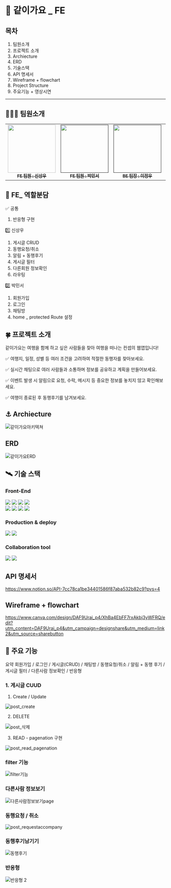 # 🚀 같이가요 _ FE 
## 목차
1. 팀원소개
2. 프로젝트 소개
3. Archiecture
4. ERD
5. 기술스택
6. API 명세서
7. Wireframe + flowchart
8. Project Structure
9. 주요기능 + 영상시연
---
    

## 🧑‍🤝‍🧑 팀원소개
<table>
  <tbody>
    <tr>
      <td align="center"><a href="https://github.com/ITK-SHIN"><img src="https://file.notion.so/f/f/d11adb76-8834-4a15-b78c-3b8ddbfff796/8e1ac934-1ade-45bb-aeca-78e6ba663644/Untitled.jpeg?id=e3de0484-f0a5-4445-87e5-4e1ae92613bf&table=block&spaceId=d11adb76-8834-4a15-b78c-3b8ddbfff796&expirationTimestamp=1712995200000&signature=yaO250MrHLAq2jtsa2bdoBC-D6dxcPIZ4GA2-ZyiJ8M&downloadName=Untitled.jpeg" width="150px;" height='150px' alt=""/><br /><sub><b>FE 팀원 : 신상우</b></sub></a><br /></td>
      <td align="center"><a href=""><img src="https://file.notion.so/f/f/d11adb76-8834-4a15-b78c-3b8ddbfff796/52d288d3-96ac-44d6-a7fe-56e0d15e2ce4/%EC%BA%A1%EC%B2%98.png?id=e38f5e4d-a07d-4499-aedf-e243931d7536&table=block&spaceId=d11adb76-8834-4a15-b78c-3b8ddbfff796&expirationTimestamp=1712995200000&signature=lLoDDVWqXkmiLqFCVSJm6xn4XHDPbUPBCtnWsb5RNUo&downloadName=%EC%BA%A1%EC%B2%98.PNG.png" width="150px;" height='150px'" alt=""/><br /><sub><b>FE 팀원 : 박민서</b></sub></a><br /></td>
        <td align="center"><a href=""><img src="https://www.notion.so/image/https%3A%2F%2Fprod-files-secure.s3.us-west-2.amazonaws.com%2Fd11adb76-8834-4a15-b78c-3b8ddbfff796%2Fcb4d4791-36dd-4b5d-b47d-2bc4841a9704%2F%25EC%2582%25AC%25EC%25A7%2584_%25EC%2588%2598%25EC%25A0%2595.jpg?table=block&id=92c78cf3-dd5a-4fe9-a952-ae8d1cfcb43c&spaceId=d11adb76-8834-4a15-b78c-3b8ddbfff796&width=2000&userId=39d7dfc1-4560-42c9-a699-fb934247e0a2&cache=v2"  width="150px;" height='150px' alt=""/><br /><sub><b>BE 팀장 : 이정우</b></sub></a><br /></td>
      <td align="center"><a href=""><img src="https://file.notion.so/f/f/d11adb76-8834-4a15-b78c-3b8ddbfff796/4435c6da-268e-4f9c-b0cf-ee4593277329/Untitled.jpeg?id=019f3c32-8935-431c-8745-35f6c18868ad&table=block&spaceId=d11adb76-8834-4a15-b78c-3b8ddbfff796&expirationTimestamp=1712995200000&signature=icjZ8PytAQxXISFsV6mUz5Ze7Wjbacknc7_ZnMdwQhY&downloadName=Untitled.jpeg"  width="150px;" height='150px' alt=""/><br /><sub><b>BE 팀원 : 하남규</b></sub></a><br /></td>
      <td align="center"><a href=""><img src="https://encrypted-tbn0.gstatic.com/images?q=tbn:ANd9GcS6GgyJrNvEmZkS0tQmz3-Dkn8UohxLwvymPj1O9zsNKA&s"  width="150px;" height='150px' alt=""/><br /><sub><b>BE 팀원 : 양수경</b></sub></a><br /></td>
    </tr>
  </tbody>
</table>

## 🚩 FE_ 역할분담
✅ 공통
1. 반응형 구현
   
1️⃣  신상우
1. 게시글 CRUD
2. 동행요청/취소
3. 알림 + 동행후기
4. 게시글 필터
5. 다른회원 정보확인
6. 라우팅

2️⃣ 박민서
1. 회원가입
2. 로그인
3. 채팅방
4. home _ protected Route 설정


## 🍀 프로젝트 소개
같이가요는 여행을 함께 하고 싶은 사람들을 찾아 여행을 떠나는 컨셉의 웹앱입니다! 

✅  여행지, 일정, 성별 등 여러 조건을 고려하여 적절한 동행자를 찾아보세요.

✅  실시간 채팅으로 여러 사람들과 소통하며 정보를 공유하고 계획을 만들어보세요.

✅  이벤트 발생 시 알림으로 요청, 수락, 메시지 등 중요한 정보를 놓치지 않고 확인해보세요.

✅  여행이 종료된 후 동행후기를 남겨보세요.

## ⚓ Archiecture
![같이가요아키텍쳐](https://github.com/zerobase-I/GoTogether-FE/assets/105304446/4a0d86a4-1f99-4d97-8634-28cf86def6c0)

## ERD 
![같이가요ERD](https://github.com/zerobase-I/GoTogether-FE/assets/105304446/5a3f0346-4428-4146-af31-e3c5be66d472)

## 🛰 기술 스택
### Front-End
<div>
<img src="https://img.shields.io/badge/React-색상?style=for-the-badge&logo=React&logoColor=white">
<img src="https://img.shields.io/badge/Recoil-green?style=for-the-badge&logo=Recoil&logoColor=white">
<img src="https://img.shields.io/badge/React Query-blue?style=for-the-badge&logo=React Query&logoColor=white">
<img src="https://img.shields.io/badge/JavaScript-black?style=for-the-badge&logo=JavaScript&logoColor=white">
</div>
<div>
<img src="https://img.shields.io/badge/TailwindCSS-yellow?style=for-the-badge&logo=TailwindCSS&logoColor=white">
<img src="https://img.shields.io/badge/DaisyUI-red?style=for-the-badge&logo=DaisyUI&logoColor=white">
<img src="https://img.shields.io/badge/MSW-6464CD?style=for-the-badge&logo=MSW&logoColor=white">
<img src="https://img.shields.io/badge/Axios-5AD18F?style=for-the-badge&logo=Axios&logoColor=white">
</div>

### Production & deploy
<div>
<img src="https://img.shields.io/badge/Vercel-red?style=for-the-badge&logo=Vercel&logoColor=white">
<img src="https://img.shields.io/badge/github-black?style=for-the-badge&logo=github&logoColor=white">
</div>

### Collaboration tool
<div>
<img src="https://img.shields.io/badge/slack-black?style=for-the-badge&logo=slack&logoColor=white">
<img src="https://img.shields.io/badge/notion-black?style=for-the-badge&logo=notion&logoColor=white">
</div>

## API 명세서
https://www.notion.so/API-7cc78ca1be34401586f87aba532b82c9?pvs=4

## Wireframe + flowchart
https://www.canva.com/design/DAF9Urai_p4/XhBa4EbFF7rxAkbj3yWFRQ/edit?utm_content=DAF9Urai_p4&utm_campaign=designshare&utm_medium=link2&utm_source=sharebutton

## 📜 주요 기능
요약
회원가입 / 로그인 / 게시글(CRUD) / 채팅방 / 동행요청/취소 / 알림 + 동행 후기 / 게시글 필터 / 다른사람 정보확인 / 반응형

### 1. 게시글 CUUD
1. Create / Update

![post_create](https://github.com/zerobase-I/GoTogether-BE/assets/105304446/34873e9c-db1b-4ce8-a6f4-a72e2c815da0)

2. DELETE

![post_삭제](https://github.com/zerobase-I/GoTogether-BE/assets/105304446/cfdaab48-3079-4c48-a172-8c6144cecb33)

3. READ - pagenation 구현
   
![post_read_pagenation](https://github.com/zerobase-I/GoTogether-BE/assets/105304446/872d2faf-4fce-4bdd-82a5-9213db5b4d69)

### filter 기능
![filter기능](https://github.com/zerobase-I/GoTogether-BE/assets/105304446/0c68addf-5c14-48cc-a48c-7bf700d1c8ed)

### 다른사람 정보보기
![다른사람정보보기page](https://github.com/zerobase-I/GoTogether-BE/assets/105304446/679600be-e086-4e2a-96ea-d444c0f3fb75)

### 동행요청 / 취소 
![post_requestaccompany](https://github.com/zerobase-I/GoTogether-BE/assets/105304446/368a6937-c227-4f2f-9d23-812f69df29bb)

### 동행후기남기기
![동행후기](https://github.com/zerobase-I/GoTogether-BE/assets/105304446/e43d8755-c894-49bc-b9ae-068ac00ae7e4)

### 반응형 
![반응형 2](https://github.com/zerobase-I/GoTogether-BE/assets/105304446/a8f4d8b5-394f-47ba-a154-fac24b3d4708)

